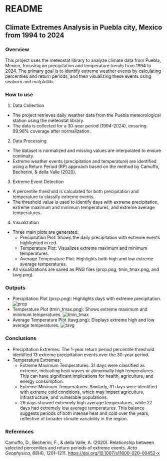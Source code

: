 # README
## Climate Extremes Analysis in Puebla city, Mexico from 1994 to 2024
### Overview
This project uses the meteostat library to analyze climate data from Puebla, Mexico, focusing on precipitation and temperature trends from 1994 to 2024. The primary goal is to identify extreme weather events by calculating percentiles and return periods, and then visualizing these events using seaborn and matplotlib.

### How to use
1. Data Collection
- The project retrieves daily weather data from the Puebla meteorological station using the meteostat library.
- The data is collected for a 30-year period (1994-2024), ensuring 99.98% coverage after normalization.

2. Data Processing

- The dataset is normalized and missing values are interpolated to ensure continuity.
- Extreme weather events (precipitation and temperature) are identified using a Return Period (RP) approach based on the method by Camuffo, Becherini, & della Valle (2020).

3. Extreme Event Detection

- A percentile threshold is calculated for both precipitation and temperature to classify extreme events.
- The threshold value is used to identify days with extreme precipitation, extreme maximum and minimum temperatures, and extreme average temperatures.

4. Visualization

- Three main plots are generated:
  - Precipitation Plot: Shows the daily precipitation with extreme events highlighted in red.
  - Temperature Plot: Visualizes extreme maximum and minimum temperatures.
  - Average Temperature Plot: Highlights both high and low extreme average temperatures.
- All visualizations are saved as PNG files (prcp.png, tmin_tmax.png, and tavg.png).

### Outputs
- Precipitation Plot (prcp.png): Highlights days with extreme precipitation.
![prcp](https://github.com/user-attachments/assets/e4d22cbc-6fa2-4c17-9ae0-c6683cb09cf2)
- Temperature Plot (tmin_tmax.png): Shows extreme maximum and minimum temperatures.
![tmin_tmax](https://github.com/user-attachments/assets/e08238ba-558c-4f08-a6b5-377c14141c60)
- Average Temperature Plot (tavg.png): Displays extreme high and low average temperatures.
![tavg](https://github.com/user-attachments/assets/d7a4c63f-547b-4559-9639-a4b44948cfae)

### Conclusions
- Precipitation Extremes: The 1-year return period percentile threshold identified 13 extreme precipitation events over the 30-year period.
- Temperature Extremes:
  - Extreme Maximum Temperatures: 31 days were classified as extreme, indicating heat waves or abnormally high temperatures. This can have significant implications for health, agriculture, and energy consumption.
  - Extreme Minimum Temperatures: Similarly, 31 days were identified with extreme cold conditions, which may impact agriculture, infrastructure, and vulnerable populations.
  - 26 days showed extremely high average temperatures, while 27 days had extremely low average temperatures. This balance suggests periods of both intense heat and cold over the years, reflective of broader climate variability in the region.
 
### References

Camuffo, D., Becherini, F., & della Valle, A. (2020). Relationship between selected percentiles and return periods of extreme events. *Acta Geophysica, 68*(4), 1201–1211. https://doi.org/10.1007/s11600-020-00452-x
